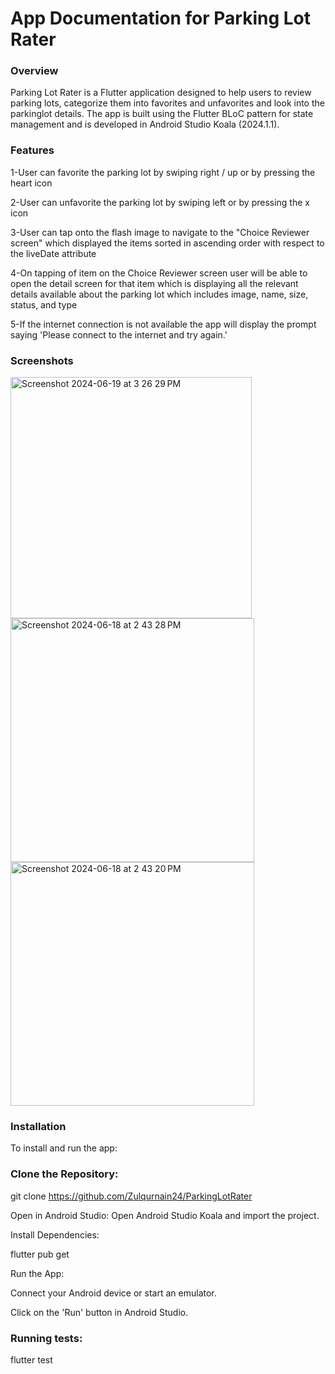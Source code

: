 
# App Documentation for Parking Lot Rater

### Overview
Parking Lot Rater is a Flutter application designed to help users to review parking lots, categorize them into favorites and unfavorites and look into the parkinglot details. The app is built using the Flutter BLoC pattern for state management and is developed in Android Studio Koala (2024.1.1).

### Features

1-User can favorite the parking lot by swiping right / up or by pressing the heart icon

2-User can unfavorite the parking lot by swiping left or by pressing the x icon

3-User can tap onto the flash image to navigate to the "Choice Reviewer screen" which displayed the items sorted in ascending order with respect to the liveDate attribute

4-On tapping of item on the Choice Reviewer screen user will be able to open the detail screen for that item which is displaying all the relevant details available about the parking lot which includes image, name, size, status, and type

5-If the internet connection is not available the app will display the prompt saying 'Please connect to the internet and try again.'

### Screenshots
<img width="386" alt="Screenshot 2024-06-19 at 3 26 29 PM" src="https://github.com/Zulqurnain24/ParkingLotRater/assets/6280238/c532633d-0bae-4b1c-b6d9-73691d8e0a5d"><img width="390" alt="Screenshot 2024-06-18 at 2 43 28 PM" src="https://github.com/Zulqurnain24/ParkingLotRater/assets/6280238/4c3fd803-bc60-4121-a10b-4bb054663a82"><img width="390" alt="Screenshot 2024-06-18 at 2 43 20 PM" src="https://github.com/Zulqurnain24/ParkingLotRater/assets/6280238/518a59d7-3e5d-439c-b952-38ce7d3ad4be">

### Installation
To install and run the app:

### Clone the Repository:

git clone https://github.com/Zulqurnain24/ParkingLotRater

Open in Android Studio: Open Android Studio Koala and import the project.

Install Dependencies:

flutter pub get

Run the App:

Connect your Android device or start an emulator.

Click on the 'Run' button in Android Studio.

### Running tests:

flutter test
